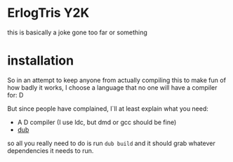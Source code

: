 # ErlogTris Y2K
this is basically a joke gone too far or something


# installation
So in an attempt to keep anyone from actually compiling this to make fun of how
badly it works, I choose a language that no one will have a compiler for: D

But since people have complained, I`ll at least explain what you need:
* A D compiler (I use ldc, but dmd or gcc should be fine)
* [dub](http://code.dlang.org/download)

so all you really need to do is run `dub build` and it should grab whatever
dependencies it needs to run.



